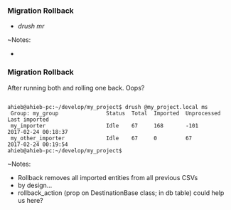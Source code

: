 ### Migration Rollback

* _drush mr_

~Notes:

*


### Migration Rollback

After running both and rolling one back. Oops?

<pre><code data-trim data-noescape>
ahieb@ahieb-pc:~/develop/my_project$ drush @my_project.local ms
 Group: my_group               Status  Total  Imported  Unprocessed  Last imported       
 my_importer                   Idle    67     168       -101         2017-02-24 00:18:37
 my_other_importer             Idle    67     0         67           2017-02-24 00:19:54
ahieb@ahieb-pc:~/develop/my_project$
</code></pre>

~Notes:

* Rollback removes all imported entities from all previous CSVs
* by design...
* rollback_action (prop on DestinationBase class; in db table) could help us here? 
